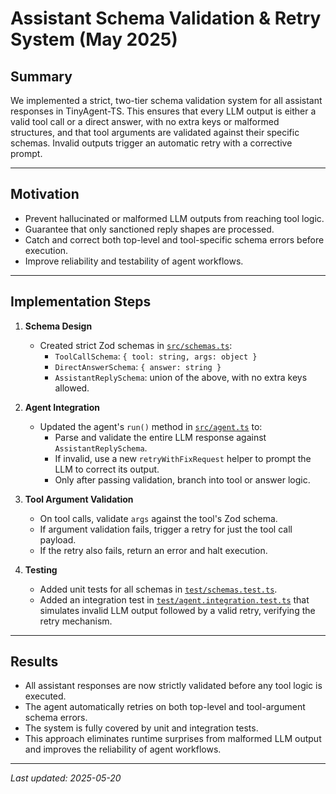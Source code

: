 # Assistant Schema Validation & Retry System (May 2025)

## Summary

We implemented a strict, two-tier schema validation system for all assistant responses in TinyAgent-TS. This ensures that every LLM output is either a valid tool call or a direct answer, with no extra keys or malformed structures, and that tool arguments are validated against their specific schemas. Invalid outputs trigger an automatic retry with a corrective prompt.

---

## Motivation

- Prevent hallucinated or malformed LLM outputs from reaching tool logic.
- Guarantee that only sanctioned reply shapes are processed.
- Catch and correct both top-level and tool-specific schema errors before execution.
- Improve reliability and testability of agent workflows.

---

## Implementation Steps

1. **Schema Design**
   - Created strict Zod schemas in [`src/schemas.ts`](src/schemas.ts):
     - `ToolCallSchema`: `{ tool: string, args: object }`
     - `DirectAnswerSchema`: `{ answer: string }`
     - `AssistantReplySchema`: union of the above, with no extra keys allowed.

2. **Agent Integration**
   - Updated the agent's `run()` method in [`src/agent.ts`](src/agent.ts) to:
     - Parse and validate the entire LLM response against `AssistantReplySchema`.
     - If invalid, use a new `retryWithFixRequest` helper to prompt the LLM to correct its output.
     - Only after passing validation, branch into tool or answer logic.

3. **Tool Argument Validation**
   - On tool calls, validate `args` against the tool's Zod schema.
   - If argument validation fails, trigger a retry for just the tool call payload.
   - If the retry also fails, return an error and halt execution.

4. **Testing**
   - Added unit tests for all schemas in [`test/schemas.test.ts`](test/schemas.test.ts).
   - Added an integration test in [`test/agent.integration.test.ts`](test/agent.integration.test.ts) that simulates invalid LLM output followed by a valid retry, verifying the retry mechanism.

---

## Results

- All assistant responses are now strictly validated before any tool logic is executed.
- The agent automatically retries on both top-level and tool-argument schema errors.
- The system is fully covered by unit and integration tests.
- This approach eliminates runtime surprises from malformed LLM output and improves the reliability of agent workflows.

---

_Last updated: 2025-05-20_